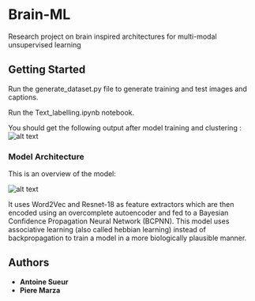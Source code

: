 # Brain-ML
Research project on brain inspired architectures for multi-modal unsupervised learning


## Getting Started

Run the generate_dataset.py file to generate training and test images and captions.


Run the Text_labelling.ipynb notebook.

You should get the following output after model training and clustering : 
![alt text](https://github.com/AntoineTelecom/Brain-ML/blob/master/BCPNN_clusters.png)


### Model Architecture

This is an overview of the model: 

![alt text](https://github.com/AntoineTelecom/Brain-ML/blob/master/Architecture.PNG)

It uses Word2Vec and Resnet-18 as feature extractors which are then encoded using an overcomplete autoencoder and fed to a Bayesian Confidence Propagation Neural Network (BCPNN). This model uses associative learning (also called hebbian learning) instead of backpropagation to train a model in a more biologically plausible manner.


## Authors

* **Antoine Sueur**
* **Piere Marza**

